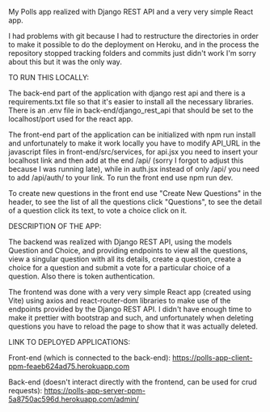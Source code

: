 My Polls app realized with Django REST API and a very very simple React app. 

I had problems with git because I had to restructure the directories in order to make it possible to do the deployment on Heroku, and in the process the repository stopped tracking folders and commits just didn't work
I'm sorry about this but it was the only way.

TO RUN THIS LOCALLY:

The back-end part of the application with django rest api and there is a requirements.txt file so that it's easier to install all the necessary libraries. There is an .env file in back-end/django_rest_api
that should be set to the localhost/port used for the react app.

The front-end part of the application can be initialized with npm run install and unfortunately to make it work locally you have to modify API_URL in the javascript files in front-end/src/services,
for api.jsx you need to insert your localhost link and then add at the end /api/ (sorry I forgot to adjust this because I was running late), while in auth.jsx instead of only /api/ you need to add /api/auth/ 
to your link. To run the front end use npm run dev.

To create new questions in the front end use "Create New Questions" in the header, to see the list of all the questions click "Questions", to see the detail of a question click its text, to vote a choice click on it.

DESCRIPTION OF THE APP:

The backend was realized with Django REST API, using the models Question and Choice, and providing endpoints to view all the questions, view a singular question with all its details, create a question,
create a choice for a question and submit a vote for a particular choice of a question. Also there is token authentication.

The frontend was done with a very very simple React app (created using Vite) using axios and react-router-dom libraries to make use of the endpoints provided by the Django REST API. I didn't have enough time to make it prettier
with bootstrap and such, and unfortunately when deleting questions you have to reload the page to show that it was actually deleted. 

LINK TO DEPLOYED APPLICATIONS:

Front-end (which is connected to the back-end):
  https://polls-app-client-ppm-feaeb624ad75.herokuapp.com

Back-end (doesn't interact directly with the frontend, can be used for crud requests):
  https://polls-app-server-ppm-5a8750ac596d.herokuapp.com/admin/
